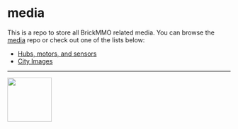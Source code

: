 # media

<style>@import url("//readme.codeadam.ca/readme.css");</style>

This is a repo to store all BrickMMO related media. You can browse the [media]() repo or check out one of the lists below:

- [Hubs, motors, and sensors](sensors-motors)
- [City Images](city-images)

---

<a href="https://brickmmo.com">
<img src="https://brickmmo.com/images/brickmmo-logo-horizontal.jpg" width="100">
</a>
